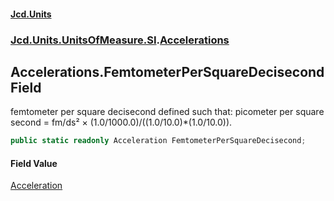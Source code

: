 #### [Jcd.Units](index 'index')
### [Jcd.Units.UnitsOfMeasure.SI](Jcd.Units.UnitsOfMeasure.SI 'Jcd.Units.UnitsOfMeasure.SI').[Accelerations](Accelerations 'Jcd.Units.UnitsOfMeasure.SI.Accelerations')

## Accelerations.FemtometerPerSquareDecisecond Field

femtometer per square decisecond defined such that: picometer per square second = fm/ds² ×
(1.0/1000.0)/((1.0/10.0)*(1.0/10.0)).

```csharp
public static readonly Acceleration FemtometerPerSquareDecisecond;
```

#### Field Value
[Acceleration](Acceleration 'Jcd.Units.UnitTypes.Acceleration')